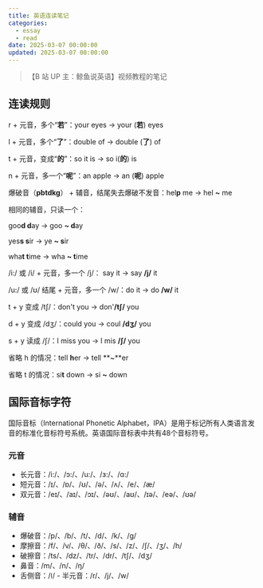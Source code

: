 ```yaml
---
title: 英语连读笔记
categories:
  - essay
  - read
date: 2025-03-07 00:00:00
updated: 2025-03-07 00:00:00
---
```


> 【B 站 UP 主：鲸鱼说英语】视频教程的笔记

## 连读规则

r + 元音，多个“**若**”：your eyes -> your (**若**) eyes

<!-- more -->

l + 元音，多个“**了**”：double of -> double (**了**) of

t + 元音，变成“**的**”：so it is -> so i(**的**) is

n + 元音，多一个“**呢**”：an apple -> an (**呢**) apple

爆破音（**pbtdkg**） + 辅音，结尾失去爆破不发音：hel**p** me -> hel **~** me

相同的辅音，只读一个：

goo**d d**ay -> goo **~ d**ay

yes**s s**ir -> ye **~ s**ir

wha**t t**ime -> wha **~ t**ime

/i:/ 或 /i/ + 元音，多一个 /j/： say it -> say **/j/** it

/u:/ 或 /ʊ/ 结尾 + 元音，多一个 /w/：do it -> do **/w/** it

t + y 变成 /tʃ/：don't you -> don'**/tʃ/** you

d + y 变成 /dʒ/：could you -> coul **/dʒ/** you

s + y 读成 /ʃ/：I miss you -> I mis **/ʃ/** you

省略 h 的情况：tell **h**er -> tell **~**er

省略 t 的情况：si**t** down -> si **~** down

## 国际音标字符

国际音标（International Phonetic Alphabet，IPA）是用于标记所有人类语言发音的标准化音标符号系统。英语国际音标表中共有48个音标符号。

### 元音‌

- ‌长元音：/i:/、/ɔ:/、/u:/、/ɜ:/、/ɑ:/
- ‌短元音：/ɪ/、/ɒ/、/ʊ/、/ə/、/ʌ/、/e/、/æ/
- ‌双元音：/eɪ/、/aɪ/、/ɔɪ/、/əʊ/、/aʊ/、/ɪə/、/eə/、/ʊə/

### 辅音‌

- ‌爆破音：/p/、/b/、/t/、/d/、/k/、/g/
- ‌摩擦音：/f/、/v/、/θ/、/ð/、/s/、/z/、/ʃ/、/ʒ/、/h/
- 破擦音：/ts/、/dz/、/tr/、/dr/、/tʃ/、/dʒ/
- 鼻音：/m/、/n/、/ŋ/
- ‌舌侧音：/ǀ/
‌- 半元音：/r/、/j/、/w/
